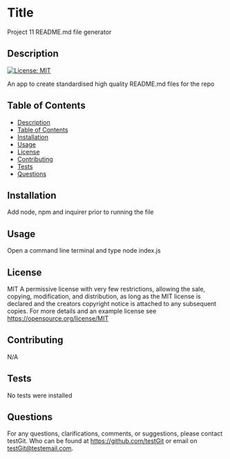 
# Title

Project 11 README.md file generator

## Description
[![License: MIT](https://img.shields.io/badge/License-MIT-yellow.svg)](https://opensource.org/licenses/MIT)

An app to create standardised high quality README.md files for the repo

## Table of Contents

- [Description](#description)
- [Table of Contents](#table-of-contents)
- [Installation](#installation)
- [Usage](#usage)
- [License](#license)
- [Contributing](#contributing)
- [Tests](#tests)
- [Questions](#questions)

## Installation

Add node, npm and inquirer prior to running the file

## Usage

Open a command line terminal and type node index.js

## License

MIT
A permissive license with very few restrictions, allowing the sale, copying, modification, and distribution, as long as the MIT license is declared and the creators copyright notice is attached to any subsequent copies. For more details and an example license see https://opensource.org/license/MIT

## Contributing

N/A

## Tests

No tests were installed

## Questions

For any questions, clarifications, comments, or suggestions, please contact testGit. Who can be found at https://github.com/testGit or email on testGit@testemail.com.
